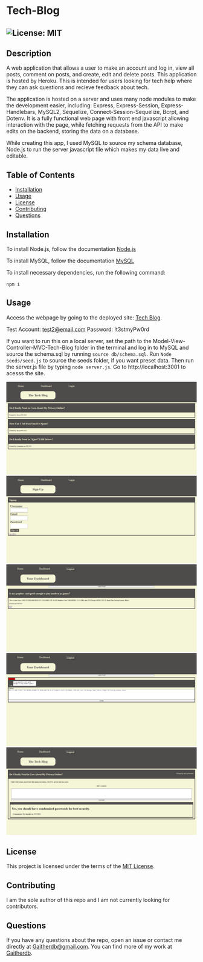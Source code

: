 # Tech-Blog
  ## ![License: MIT](https://img.shields.io/badge/License-MIT-yellow.svg)

  ## Description
  A web application that allows a user to make an account and log in, view all posts, comment on posts, and create, edit and delete posts. This application is hosted by Heroku. This is intended for users looking for tech help where they can ask questions and recieve feedback about tech. 
  
  The application is hosted on a server and uses many node modules to make the development easier, including: Express, Express-Session, Express-Handlebars, MySQL2, Sequelize, Connect-Session-Sequelize, Bcrpt, and Dotenv. It is a fully functional web page with front end javascript allowing interaction with the page, while fetching requests from the API to make edits on the backend, storing the data on a database.
  
  While creating this app, I used MySQL to source my schema database, Node.js to run the server javascript file which makes my data live and editable.

  ## Table of Contents
  * [Installation](#installation)
  * [Usage](#usage)
  * [License](#license)
  * [Contributing](#contributing)
  * [Questions](#questions)
  
  ## Installation
  To install Node.js, follow the documentation [Node.js](https://coding-boot-camp.github.io/full-stack/nodejs/how-to-install-nodejs)

  To install MySQL, follow the documentation [MySQL](https://dev.mysql.com/downloads/installer/)

  To install necessary dependencies, run the following command: 
  ```
  npm i
  ```
  
  ## Usage
  Access the webpage by going to the deployed site: [Tech Blog](https://infinite-dusk-29227.herokuapp.com/). 
  
  Test Account: test2@email.com Password: !t3stmyPw0rd

  If you want to run this on a local server, set the path to the Model-View-Controller-MVC-Tech-Blog folder in the terminal and log in to MySQL and source the schema.sql by running `source db/schema.sql`. Run `Node seeds/seed.js` to source the seeds folder, if you want preset data.  Then run the server.js file by typing `node server.js`. Go to http://localhost:3001 to acesss the site.

  ![](images/techblog1.png)
  ![](images/techblogsignup.png)
  ![](images/techblogdash.png)
  ![](images/techblogdashedit.png)
  ![](images/techblogcomment.png)

  ## License  
  This project is licensed under the terms of the [MIT License](https://opensource.org/licenses/MIT).

  ## Contributing
  I am the sole author of this repo and I am not currently looking for contributors.


  ## Questions
  If you have any questions about the repo, open an issue or contact me directly at Gaitherdb@gmail.com. You can find more of my work at [Gaitherdb](https://github.com/Gaitherdb).
